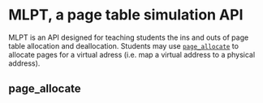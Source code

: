 # MLPT, a page table simulation API

MLPT is an API designed for teaching students the ins and outs of page table allocation and deallocation. Students may use [`page_allocate`](#page_allocate) to allocate pages for a virtual adress (i.e. map a virtual address to a physical address).

## page\_allocate
